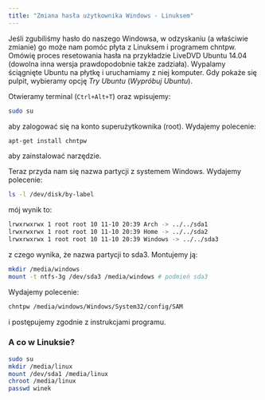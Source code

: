 ```yaml
---
title: "Zmiana hasła użytkownika Windows - Linuksem"
---
```


Jeśli zgubiliśmy hasło do naszego Windowsa, w odzyskaniu (a właściwie zmianie) go może nam pomóc płyta z Linuksem i programem chntpw. Omówię proces resetowania hasła na przykładzie LiveDVD Ubuntu 14.04 (dowolna inna wersja prawdopodobnie także zadziała). Wypalamy ściągnięte Ubuntu na płytkę i uruchamiamy z niej komputer. Gdy pokaże się pulpit, wybieramy opcję *Try Ubuntu* (*Wypróbuj Ubuntu*).

Otwieramy terminal (`Ctrl+Alt+T`) oraz wpisujemy:

```bash
sudo su
```

aby zalogować się na konto superużytkownika (root). Wydajemy polecenie:

```bash
apt-get install chntpw
```

aby zainstalować narzędzie.

Teraz przyda nam się nazwa partycji z systemem Windows. Wydajemy polecenie:

```bash
ls -l /dev/disk/by-label
```

mój wynik to:

```bash
lrwxrwxrwx 1 root root 10 11-10 20:39 Arch -> ../../sda1
lrwxrwxrwx 1 root root 10 11-10 20:39 Home -> ../../sda2
lrwxrwxrwx 1 root root 10 11-10 20:39 Windows -> ../../sda3
```

z czego wynika, że nazwa partycji to sda3. Montujemy ją:

```bash
mkdir /media/windows
mount -t ntfs-3g /dev/sda3 /media/windows # podmień sda3
```

Wydajemy polecenie:

```bash
chntpw /media/windows/Windows/System32/config/SAM
```

i postępujemy zgodnie z instrukcjami programu.

### A co w Linuksie?

```bash
sudo su
mkdir /media/linux
mount /dev/sda1 /media/linux
chroot /media/linux
passwd winek
```
